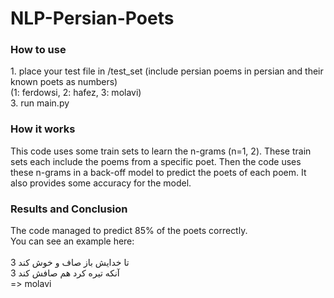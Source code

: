 <h1>NLP-Persian-Poets</h1>
<h3>How to use</h3>
1. place your test file in /test_set (include persian poems in persian and their known poets as numbers) <br>
(1: ferdowsi, 2: hafez, 3: molavi) <br>
3. run main.py <br>

<h3>How it works</h3>
This code uses some train sets to learn the n-grams (n=1, 2). These train sets each include the poems from a specific poet. Then the code uses these n-grams in a back-off model to predict the poets of each poem. It also provides some accuracy for the model. 

<h3>Results and Conclusion</h3>
The code managed to predict 85% of the poets correctly. <br>
You can see an example here:<br>
<br>3	تا خدایش باز صاف و خوش کند
<br>3	آنکه تیره کرد هم صافش کند
<br>
=> molavi
